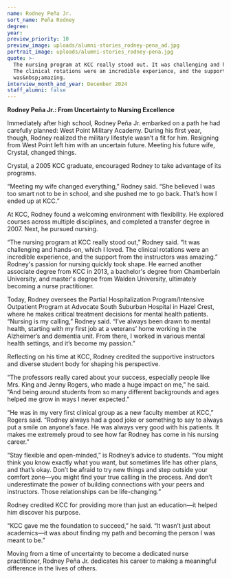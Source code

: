 ```yaml
---
name: Rodney Peña Jr.
sort_name: Peña Rodney
degree:
year:
preview_priority: 10
preview_image: uploads/alumni-stories_rodney-pena_ad.jpg
portrait_image: uploads/alumni-stories_rodney-pena.jpg
quote: >-
  The nursing program at KCC really stood out. It was challenging and hands-on, which I loved.
  The clinical rotations were an incredible experience, and the support from the instructors
  was&nbsp;amazing.
interview_month_and_year: December 2024
staff_alumni: false
---
```

**Rodney Peña Jr.: From Uncertainty to Nursing Excellence**
 
Immediately after high school, Rodney Peña Jr. embarked on a path he had carefully planned: West Point Military Academy. During his first year, though, Rodney realized the military lifestyle wasn’t a fit for him. Resigning from West Point left him with an uncertain future. Meeting his future wife, Crystal, changed things.

Crystal, a 2005 KCC graduate, encouraged Rodney to take advantage of its programs.

“Meeting my wife changed everything,” Rodney said. “She believed I was too smart not to be in school, and she pushed me to go back. That’s how I ended up at KCC.”

At KCC, Rodney found a welcoming environment with flexibility. He explored courses across multiple disciplines, and completed a transfer degree in 2007. Next, he pursued nursing.

“The nursing program at KCC really stood out,” Rodney said. “It was challenging and hands-on, which I loved. The clinical rotations were an incredible experience, and the support from the instructors was amazing.”  
Rodney's passion for nursing quickly took shape. He earned another associate degree from KCC in 2013, a bachelor's degree from Chamberlain University, and master's degree from Walden University, ultimately becoming a nurse practitioner.

Today, Rodney oversees the Partial Hospitalization Program/Intensive Outpatient Program at  Advocate South Suburban Hospital in Hazel Crest, where he makes critical treatment decisions for mental health patients.
“Nursing is my calling,” Rodney said. “I’ve always been drawn to mental health, starting with my first job at a veterans’ home working in the Alzheimer’s and dementia unit. From there, I worked in various mental health settings, and it’s become my passion.”

Reflecting on his time at KCC, Rodney credited the supportive instructors and diverse student body for shaping his perspective.

“The professors really cared about your success, especially people like Mrs. King and Jenny Rogers, who made a huge impact on me,” he said. “And being around students from so many different backgrounds and ages helped me grow in ways I never expected.”

“He was in my very first clinical group as a new faculty member at KCC,” Rogers said. “Rodney always had a good joke or something to say to always put a smile on anyone’s face. He was always very good with his patients. It makes me extremely proud to see how far Rodney has come in his nursing career.”

“Stay flexible and open-minded,” is Rodney’s advice to students. “You might think you know exactly what you want, but sometimes life has other plans, and that’s okay. Don’t be afraid to try new things and step outside your comfort zone—you might find your true calling in the process. And don’t underestimate the power of building connections with your peers and instructors. Those relationships can be life-changing.”

Rodney credited KCC for providing more than just an education—it helped him discover his purpose.

“KCC gave me the foundation to succeed,” he said. “It wasn’t just about academics—it was about finding my path and becoming the person I was meant to be.”

Moving from a time of uncertainty to become a dedicated nurse practitioner, Rodney Peña Jr. dedicates his career to making a meaningful difference in the lives of others.
